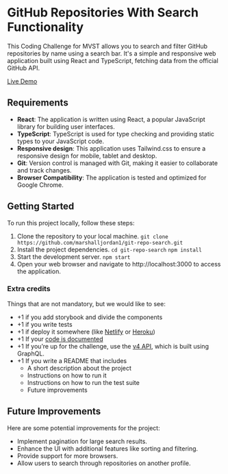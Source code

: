 # GitHub Repositories With Search Functionality

This Coding Challenge for MVST allows you to search and filter GitHub repositories by name using a search bar. It's a simple and responsive web application built using React and TypeScript, fetching data from the official GitHub API.

[Live Demo](https://git-repo-search-kohl.vercel.app/)

## Requirements

- **React**: The application is written using React, a popular JavaScript library for building user interfaces.
- **TypeScript**: TypeScript is used for type checking and providing static types to your JavaScript code.
- **Responsive design**: This application uses Tailwind.css to ensure a responsive design for mobile, tablet and desktop. 
- **Git**: Version control is managed with Git, making it easier to collaborate and track changes.
- **Browser Compatibility**: The application is tested and optimized for Google Chrome.

## Getting Started

To run this project locally, follow these steps:

1. Clone the repository to your local machine.
   ```git clone https://github.com/marshalljordan1/git-repo-search.git```
2. Install the project dependencies.
```cd git-repo-search``` ```npm install```
3. Start the development server.
```npm start```
4. Open your web browser and navigate to http://localhost:3000 to access the application.

### Extra credits

Things that are not mandatory, but we would like to see:

- +1 if you add storybook and divide the components
- +1 if you write tests
- +1 if deploy it somewhere (like [Netlify](https://www.netlify.com/) or [Heroku](https://www.heroku.com/))  
- +1 If your [code is documented](https://google.github.io/styleguide/jsguide.html#jsdoc) 
- +1 If you’re up for the challenge, use the [v4 API](https://docs.github.com/en/graphql), which is built using GraphQL.
- +1 If you write a README that includes
    - A short description about the project
    - Instructions on how to run it
    - Instructions on how to run the test suite
    - Future improvements

## Future Improvements
Here are some potential improvements for the project:

- Implement pagination for large search results.
- Enhance the UI with additional features like sorting and filtering.
- Provide support for more browsers.
- Allow users to search through repositories on another profile.
